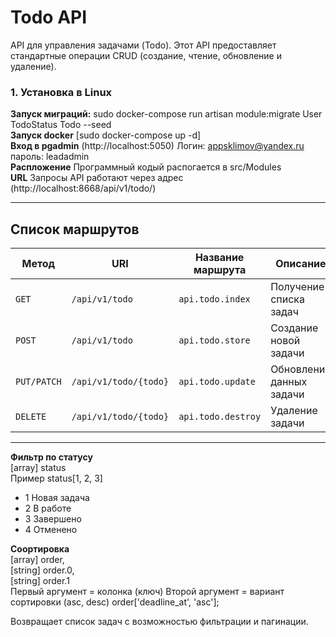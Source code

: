 # Todo API

API для управления задачами (Todo). Этот API предоставляет стандартные операции CRUD (создание, чтение, обновление и удаление).


### **1. Установка в Linux**
**Запуск миграций:** sudo docker-compose run artisan module:migrate User TodoStatus Todo --seed <br>
**Запуск docker** [sudo docker-compose up -d] <br>
**Вход в pgadmin** (http://localhost:5050) Логин: appsklimov@yandex.ru пароль: leadadmin <br>
**Распложение** Программный кодый распогается в src/Modules <br>
**URL** Запросы API работают через адрес (http://localhost:8668/api/v1/todo/) <br>

---

## **Список маршрутов**

| Метод      | URI                   | Название маршрута   | Описание                                   |
|------------|-----------------------|---------------------|-------------------------------------------|
| `GET`      | `/api/v1/todo`        | `api.todo.index`    | Получение списка задач                   |
| `POST`     | `/api/v1/todo`        | `api.todo.store`    | Создание новой задачи                    |
| `PUT/PATCH`| `/api/v1/todo/{todo}` | `api.todo.update`   | Обновление данных задачи                 |
| `DELETE`   | `/api/v1/todo/{todo}` | `api.todo.destroy`  | Удаление задачи                          |

---

**Фильтр по статусу** <br/> 
[array] status <br/>
Пример status[1, 2, 3] <br>
- 1 Новая задача <br>
- 2 В работе <br>
- 3 Завершено <br>
- 4 Отменено <br>

**Соортировка** <br>
[array] order, <br>
[string] order.0, <br>
[string] order.1 <br>
Первый аргумент = колонка (ключ)
Второй аргумент = вариант сортировки (asc, desc)
order['deadline_at', 'asc'];

Возвращает список задач с возможностью фильтрации и пагинации.

